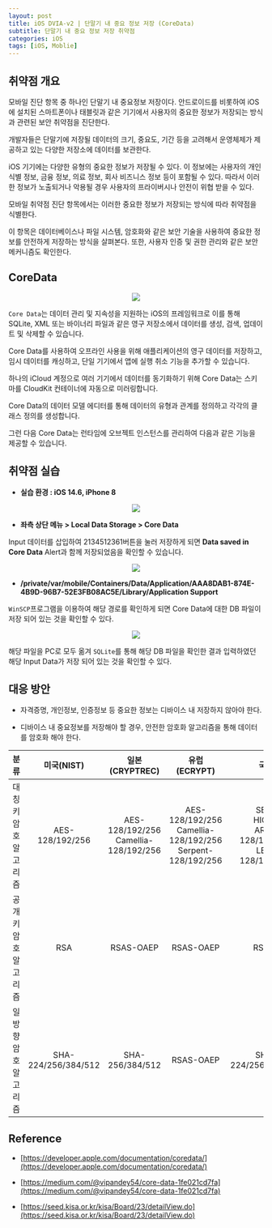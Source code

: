 ```yaml
---
layout: post
title: iOS DVIA-v2 | 단말기 내 중요 정보 저장 (CoreData)
subtitle: 단말기 내 중요 정보 저장 취약점
categories: iOS
tags: [iOS, Moblie]
---
```


## 취약점 개요

모바일 진단 항목 중 하나인 단말기 내 중요정보 저장이다. 안드로이드를 비롯하여 iOS에 설치된 스마트폰이나 태블릿과 같은 기기에서 사용자의 중요한 정보가 저장되는 방식과 관련된 보안 취약점을 진단한다.

개발자들은 단말기에 저장될 데이터의 크기, 중요도, 기간 등을 고려해서 운영체제가 제공하고 있는 다양한 저장소에 데이터를 보관한다.

iOS 기기에는 다양한 유형의 중요한 정보가 저장될 수 있다. 이 정보에는 사용자의 개인 식별 정보, 금융 정보, 의료 정보, 회사 비즈니스 정보 등이 포함될 수 있다. 따라서 이러한 정보가 노출되거나 악용될 경우 사용자의 프라이버시나 안전이 위협 받을 수 있다.

모바일 취약점 진단 항목에서는 이러한 중요한 정보가 저장되는 방식에 따라 취약점을 식별한다. 

이 항목은 데이터베이스나 파일 시스템, 암호화와 같은 보안 기술을 사용하여 중요한 정보를 안전하게 저장하는 방식을 살펴본다. 또한, 사용자 인증 및 권한 관리와 같은 보안 메커니즘도 확인한다.

## CoreData

<p align="center">
<img src ="https://github.com/peoplstar/peoplstar.github.io/assets/78135526/621832a8-4539-4675-909b-be4c2c86ab70">
</p>

`Core Data`는 데이터 관리 및 지속성을 지원하는 iOS의 프레임워크로 이를 통해 SQLite, XML 또는 바이너리 파일과 같은 영구 저장소에서 데이터를 생성, 검색, 업데이트 및 삭제할 수 있습니다.

Core Data를 사용하여 오프라인 사용을 위해 애플리케이션의 영구 데이터를 저장하고, 임시 데이터를 캐싱하고, 단일 기기에서 앱에 실행 취소 기능을 추가할 수 있습니다. 

하나의 iCloud 계정으로 여러 기기에서 데이터를 동기화하기 위해 Core Data는 스키마를 CloudKit 컨테이너에 자동으로 미러링합니다.

Core Data의 데이터 모델 에디터를 통해 데이터의 유형과 관계를 정의하고 각각의 클래스 정의를 생성합니다.

그런 다음 Core Data는 런타임에 오브젝트 인스턴스를 관리하여 다음과 같은 기능을 제공할 수 있습니다.

## 취약점 실습

* **실습 환경 : iOS 14.6, iPhone 8**

<p align="center">
<img src ="https://github.com/peoplstar/peoplstar.github.io/assets/78135526/210b2789-38c1-43b7-bbd8-6c9fb23d3396">
</p>

* **좌측 상단 메뉴 > Local Data Storage > Core Data**

Input 데이터를 삽입하여 2134512361버튼을 눌러 저장하게 되면 **Data saved in Core Data** Alert과 함께 저장되었음을 확인할 수 있습니다.

<p align="center">
<img src ="https://github.com/peoplstar/peoplstar.github.io/assets/78135526/884f6fa2-ca56-40db-b730-1f9d081f2916">
</p>

* **/private/var/mobile/Containers/Data/Application/AAA8DAB1-874E-4B9D-96B7-52E3FB08AC5E/Library/Application Support**

`WinSCP`프로그램을 이용하여 해당 경로를 확인하게 되면 Core Data에 대한 DB 파일이 저장 되어 있는 것을 확인할 수 있다.

<p align="center">
<img src ="https://github.com/peoplstar/peoplstar.github.io/assets/78135526/89862188-de5b-4a7f-a5fe-23d1ce05a110">
</p>

해당 파일을 PC로 모두 옮겨 `SQLite`를 통해 해당 DB 파일을 확인한 결과 입력하였던 해당 Input Data가 저장 되어 있는 것을 확인할 수 있다.

## 대응 방안

* 자격증명, 개인정보, 인증정보 등 중요한 정보는 디바이스 내 저장하지 않아야 한다.

* 디바이스 내 중요정보를 저장해야 할 경우, 안전한 암호화 알고리즘을 통해 데이터를 암호화 해야 한다.

|  **분류**     |   **미국(NIST)**   |     **일본(CRYPTREC)**   | **유럽(ECRYPT)** |      **국내**    | 
|:--------:|:--------------:|:-------------------:|:-------------------:|:-----------------:|
| 대칭키 암호 알고리즘 |  AES-128/192/256     |   AES-128/192/256<br>Camellia-128/192/256    | AES-128/192/256<br>Camellia-128/192/256<br>Serpent-128/192/256 | SEED<br>HIGHT<br>ARIA-128/192/256<br>LEA-128/192/256 |
| 공개키 암호 알고리즘 |           RSA        |   RSAS-OAEP   |  RSAS-OAEP  | RSAES |
| 일방향 암호 알고리즘 |  SHA-224/256/384/512 |   SHA-256/384/512  | RSAS-OAEP | SHA-224/256/384/512 |

## Reference

* [https://developer.apple.com/documentation/coredata/](https://developer.apple.com/documentation/coredata/)

* [https://medium.com/@vipandey54/core-data-1fe021cd7fa](https://medium.com/@vipandey54/core-data-1fe021cd7fa)

* [https://seed.kisa.or.kr/kisa/Board/23/detailView.do](https://seed.kisa.or.kr/kisa/Board/23/detailView.do)
